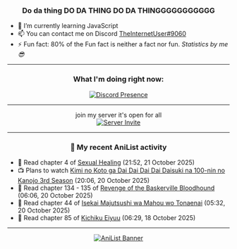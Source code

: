 <div align="center">

### Do da thing DO DA THING DO DA THINGGGGGGGGGGG
</div>

- 🌱 I’m currently learning JavaScript
- 📫 You can contact me on Discord [TheInternetUser#9060](https://discord.com/users/534117072796385300)
- ⚡ Fun fact: 80% of the Fun fact is neither a fact nor fun. _Statistics by me 😎_
<hr>

<div align="center">

### What I'm doing right now:
[![Discord Presence](https://lanyard.cnrad.dev/api/534117072796385300)](https://discord.com/users/534117072796385300)
<hr>

join my server it's open for all <br>
[![Server Invite](https://invidget.switchblade.xyz/bfYgVHxrSs)](https://discord.gg/bfYgVHxrSs)

<hr>
  
### 🌸 My recent AniList activity

</div>

<!-- ANILIST_ACTIVITY:start -->

-   📖 Read chapter 4 of [Sexual Healing](https://anilist.co/manga/147227) (21:52, 21 October 2025)
-   📺 Plans to watch [Kimi no Koto ga Dai Dai Dai Dai Daisuki na 100-nin no Kanojo 3rd Season](https://anilist.co/anime/200637) (20:06, 20 October 2025)
-   📖 Read chapter 134 - 135 of [Revenge of the Baskerville Bloodhound](https://anilist.co/manga/163824) (06:06, 20 October 2025)
-   📖 Read chapter 44 of [Isekai Majutsushi wa Mahou wo Tonaenai](https://anilist.co/manga/119973) (05:32, 20 October 2025)
-   📖 Read chapter 85 of [Kichiku Eiyuu](https://anilist.co/manga/139415) (06:29, 18 October 2025)

<!-- ANILIST_ACTIVITY:end -->
<hr>

<div align="center">

[![AniList Banner](https://img.anili.st/User/929966)](https://anilist.co/user/TheInternetUser)

<!-- ![Profile views](https://gpvc.arturio.dev/TheInternetUse7) Since 2023-01-09 -->
<br>


</div>
